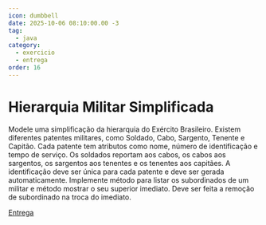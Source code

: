 ```yaml
---
icon: dumbbell
date: 2025-10-06 08:10:00.00 -3
tag:
  - java
category:
  - exercicio
  - entrega
order: 16
---
```


# Hierarquia Militar Simplificada

Modele uma simplificação da hierarquia do Exército Brasileiro. Existem diferentes patentes militares, como Soldado, Cabo, Sargento, Tenente e Capitão. Cada patente tem atributos como nome, número de identificação e tempo de serviço. Os soldados reportam aos cabos, os cabos aos sargentos, os sargentos aos tenentes e os tenentes aos capitães. A identificação deve ser única para cada patente e deve ser gerada automaticamente. Implemente método para listar os subordinados de um militar e método mostrar o seu superior imediato. Deve ser feita a  remoção de subordinado na troca do imediato.
   
[Entrega](https://classroom.github.com/a/LIycvYRo)
